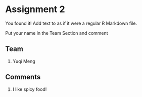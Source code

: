 # Assignment 2

You found it!  Add text to as if it were a regular R Markdown file.

Put your name in the Team Section and comment

## Team
1. Yuqi Meng

## Comments
1. I like spicy food!
